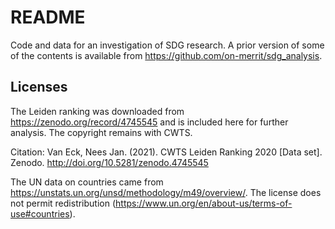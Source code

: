 # README

Code and data for an investigation of SDG research. A prior version of some of
the contents is available from https://github.com/on-merrit/sdg_analysis.

## Licenses

The Leiden ranking was downloaded from https://zenodo.org/record/4745545 and
is included here for further analysis. The copyright remains with CWTS.

Citation: Van Eck, Nees Jan. (2021). CWTS Leiden Ranking 2020 [Data set]. Zenodo. http://doi.org/10.5281/zenodo.4745545


The UN data on countries came from
https://unstats.un.org/unsd/methodology/m49/overview/.
The license does not permit redistribution
(https://www.un.org/en/about-us/terms-of-use#countries).
